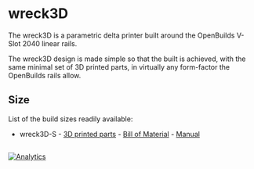 # wreck3D 

The wreck3D is a parametric delta printer built around the OpenBuilds V-Slot 2040 linear rails.   

The wreck3D design is made simple so that the built is achieved, with the same minimal set of 3D printed parts, in virtually any form-factor the OpenBuilds rails allow.

## Size
List of the build sizes readily available:  

* wreck3D-S - [3D printed parts](printed-parts) - [Bill of Material](bom/bom.csv) - [Manual](https://github.com/wreck-lab/wreck3D/wiki)
   
##
      
[![Analytics](https://ga-beacon.appspot.com/UA-117103170-1/3d_cooker)](https://github.com/igrigorik/ga-beacon)
